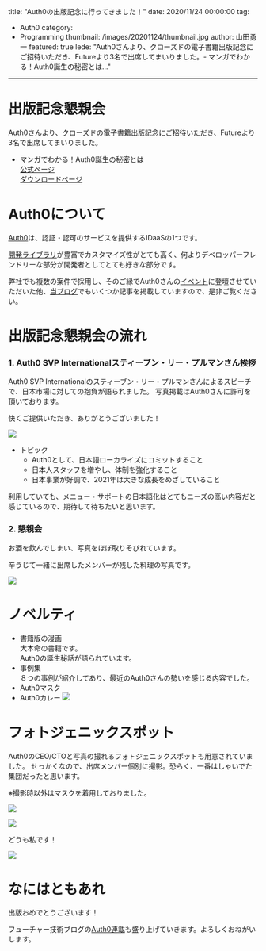 title: "Auth0の出版記念に行ってきました！"
date: 2020/11/24 00:00:00
tag:
  - Auth0
category:
  - Programming
thumbnail: /images/20201124/thumbnail.jpg
author: 山田勇一
featured: true
lede: "Auth0さんより、クローズドの電子書籍出版記念にご招待いただき、Futureより3名で出席してまいりました。- マンガでわかる！Auth0誕生の秘密とは..."
---

# 出版記念懇親会

Auth0さんより、クローズドの電子書籍出版記念にご招待いただき、Futureより3名で出席してまいりました。

- マンガでわかる！Auth0誕生の秘密とは  
[公式ページ](https://auth0.co.jp/lp/manga/index.html)  
[ダウンロードページ](https://www.amazon.co.jp/dp/B08MZRCLTK)

# Auth0について

[Auth0](https://auth0.com/jp/)は、認証・認可のサービスを提供するIDaaSの1つです。 

[開発ライブラリ](https://github.com/auth0)が豊富でカスタマイズ性がとても高く、何よりデベロッパーフレンドリーな部分が開発者としてとても好きな部分です。

弊社でも複数の案件で採用し、そのご縁でAuth0さんの[イベント](https://eventregist.com/e/DcdTqLuiWe2Z)に登壇させていただいた他、[当ブログ](https://future-architect.github.io/tags/Auth0/)でもいくつか記事を掲載していますので、是非ご覧ください。

# 出版記念懇親会の流れ

### 1. Auth0 SVP Internationalスティーブン・リー・プルマンさん挨拶

Auth0 SVP Internationalのスティーブン・リー・プルマンさんによるスピーチで、日本市場に対しての抱負が語られました。
写真掲載はAuth0さんに許可を頂いております。

快くご提供いただき、ありがとうございました！

![](/images/20201124/Steven-Rees-Pullmanのコピー.jpg)



- トピック
  - Auth0として、日本語ローカライズにコミットすること
  - 日本人スタッフを増やし、体制を強化すること
  - 日本事業が好調で、2021年は大きな成長をめざしていること

利用していても、メニュー・サポートの日本語化はとてもニーズの高い内容だと感じているので、期待して待ちたいと思います。

### 2. 懇親会

お酒を飲んでしまい、写真をほぼ取りそびれています。

辛うじて一緒に出席したメンバーが残した料理の写真です。

![](/images/20201124/iOS_の画像_(5).jpg)


# ノベルティ

- 書籍版の漫画  
大本命の書籍です。  
Auth0の誕生秘話が語られています。
- 事例集  
８つの事例が紹介してあり、最近のAuth0さんの勢いを感じる内容でした。
- Auth0マスク
- Auth0カレー
![](/images/20201124/iOS_の画像_(4).jpg)


# フォトジェニックスポット

Auth0のCEO/CTOと写真の撮れるフォトジェニックスポットも用意されていました。
せっかくなので、出席メンバー個別に撮影。恐らく、一番はしゃいでた集団だったと思います。

※撮影時以外はマスクを着用しておりました。

![](/images/20201124/iOS_の画像_(2).jpg)

![](/images/20201124/iOS_の画像_(3).jpg)

どうも私です！  

![](/images/20201124/iOS_の画像_(1).jpg)

# なにはともあれ

出版おめでとうございます！

フューチャー技術ブログの[Auth0連載](https://future-architect.github.io/tags/Auth0/)も盛り上げていきます。よろしくおねがいします。

